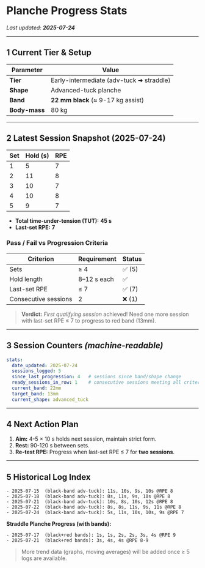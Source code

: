 # Planche Progress Stats

*Last updated: **2025-07-24***

---

## 1 Current Tier & Setup

| Parameter     | Value                                    |
| ------------- | ---------------------------------------- |
| **Tier**      | Early-intermediate (adv-tuck ➜ straddle) |
| **Shape**     | Advanced-tuck planche                    |
| **Band**      | **22 mm black** (≈ 9-17 kg assist)       |
| **Body-mass** | 80 kg                                    |

---

## 2 Latest Session Snapshot (2025-07-24)

| Set | Hold (s) | RPE |
| --- | -------- | --- |
| 1   | 5        | 7   |
| 2   | 11       | 8   |
| 3   | 10       | 7   |
| 4   | 10       | 8   |
| 5   | 9        | 7   |

* **Total time-under-tension (TUT):** **45 s**
* **Last-set RPE:** **7**

### Pass / Fail vs Progression Criteria

| Criterion            | Requirement | Status |
| -------------------- | ----------- | ------ |
| Sets                 | ≥ 4         | ✅ (5)  |
| Hold length          | 8–12 s each | ✅      |
| Last-set RPE         | ≤ 7         | ✅ (7)  |
| Consecutive sessions | 2           | ❌ (1)  |

> **Verdict:** *First qualifying session* achieved! Need one more session with last-set RPE ≤ 7 to progress to red band (13mm).

---

## 3 Session Counters  *(machine-readable)*

```yaml
stats:
  date_updated: 2025-07-24
  sessions_logged: 5
  since_last_progression: 4   # sessions since band/shape change
  ready_sessions_in_row: 1    # consecutive sessions meeting all criteria
  current_band: 22mm
  target_band: 13mm
  current_shape: advanced_tuck
```

---

## 4 Next Action Plan

1. **Aim:** 4-5 × 10 s holds next session, maintain strict form.
2. **Rest:** 90-120 s between sets.
3. **Re-test RPE:** Progress when last-set RPE ≤ 7 for **two sessions**.

---

## 5 Historical Log Index

```
- 2025-07-15  (black-band adv-tuck): 11s, 10s, 9s, 10s @RPE 8
- 2025-07-18  (black-band adv-tuck): 8s, 11s, 9s, 10s @RPE 8  
- 2025-07-21  (black-band adv-tuck): 10s, 8s, 10s, 12s @RPE 8
- 2025-07-22  (black-band adv-tuck): 8s, 8s, 11s, 9s, 11s @RPE 8
- 2025-07-24  (black-band adv-tuck): 5s, 11s, 10s, 10s, 9s @RPE 7
```

**Straddle Planche Progress (with bands):**
```
- 2025-07-17  (black+red bands): 1s, 1s, 2s, 2s, 3s, 4s @RPE 9
- 2025-07-21  (black+red bands): 3s, 4s, 4s @RPE 8-9
```

> More trend data (graphs, moving averages) will be added once ≥ 5 logs are available.
